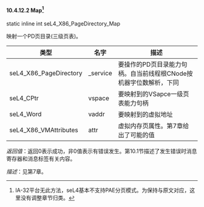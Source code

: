 #### 10.4.12.2  Map[^1]

static inline int seL4_X86_PageDirectory_Map

映射一个PD页目录(三级页表)。

类型 | 名字 | 描述
--- | --- | ---
seL4_X86_PageDirectory | _service | 要操作的PD页目录能力句柄。自当前线程根CNode按机器字位数解析，下同
seL4_CPtr | vspace | 要映射到的VSapce一级页表能力句柄
seL4_Word | vaddr | 要映射到的虚拟地址
seL4_X86_VMAttributes | attr | 虚拟内存页属性。第7章给出了可能的值

*返回值*：返回0表示成功，非0值表示有错误发生。第10.1节描述了发生错误时消息寄存器和消息标签有关内容。

*描述*：见第7章。

[^1]: IA-32平台无此方法，seL4基本不支持PAE分页模式。为保持与原文对应，这里没有调整章节归类。
